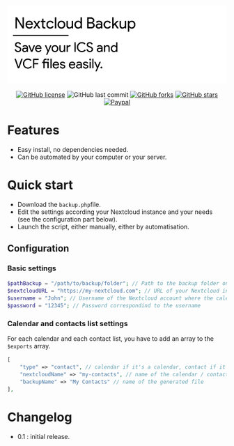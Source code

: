 ![Header](/docs/header.png)

<div align="center">

[![GitHub license](https://img.shields.io/github/license/n-deleforge/nextcloud-backup?style=for-the-badge)](https://github.com/n-deleforge/nextcloud-backup/blob/main/LICENSE)
![GitHub last commit](https://img.shields.io/github/last-commit/n-deleforge/nextcloud-backup?style=for-the-badge)
[![GitHub forks](https://img.shields.io/github/forks/n-deleforge/nextcloud-backup?style=for-the-badge)](https://github.com/n-deleforge/nextcloud-backup/network)
[![GitHub stars](https://img.shields.io/github/stars/n-deleforge/nextcloud-backup?style=for-the-badge)](https://github.com/n-deleforge/nextcloud-backup/stargazers)
[![Paypal](https://img.shields.io/badge/DONATE-PAYPAL.ME-lightgrey?style=for-the-badge)](https://www.paypal.com/paypalme/nicolasdeleforge)

</div>

# Features 

- Easy install, no dependencies needed.
- Can be automated by your computer or your server.

# Quick start

- Download the `backup.php`file.
- Edit the settings according your Nextcloud instance and your needs (see the configuration part below).
- Launch the script, either manually, either by automatisation.

## Configuration

### Basic settings

```PHP
$pathBackup = "/path/to/backup/folder"; // Path to the backup folder on the machine which uses the script
$nextcloudURL = "https://my-nextcloud.com"; // URL of your Nextcloud instance
$username = "John"; // Username of the Nextcloud account where the calendars and contact lists must be backup
$password = "12345"; // Password correspondind to the username
```

### Calendar and contacts list settings
For each calendar and each contact list, you have to add an array to the `$exports` array.

```PHP
[
    "type" => "contact", // calendar if it's a calendar, contact if it's a contact list
    "nextcloudName" => "my-contacts", // name of the calendar / contact list in your Nextcloud instance ~ it can be somethings like : my-contacts
    "backupName" => "My Contacts" // name of the generated file
],
```


# Changelog

- 0.1 : initial release.